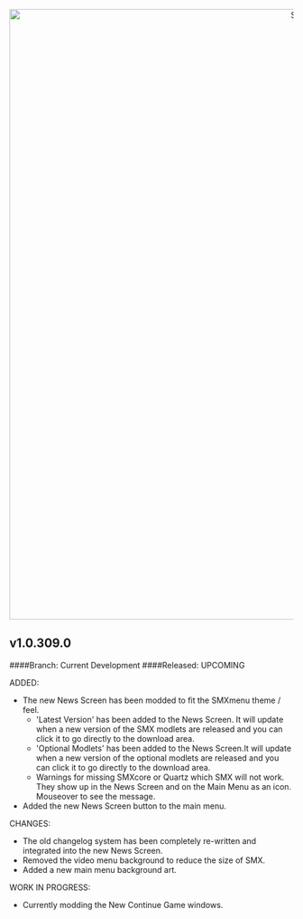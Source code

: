 <p align="center">
  <img src="https://7dtd-community.s3.us-east-2.amazonaws.com/monthly_2022_01/a20_banner_forum.png.35ab78c870a912989f716f892c664a60.png" width="1080" title="SMXhud - A20">
</p>

## v1.0.309.0

####Branch: Current Development
####Released: UPCOMING

ADDED:
- The new News Screen has been modded to fit the SMXmenu theme / feel.
  - 'Latest Version' has been added to the News Screen. It will update when a new version of the SMX modlets are released and you can click it to go directly to the download area.
  - 'Optional Modlets' has been added to the News Screen.It will update when a new version of the optional modlets are released and you can click it to go directly to the download area.
  - Warnings for missing SMXcore or Quartz which SMX will not work. They show up in the News Screen and on the Main Menu as an icon. Mouseover to see the message.
- Added the new News Screen button to the main menu.

CHANGES:
- The old changelog system has been completely re-written and integrated into the new News Screen.
- Removed the video menu background to reduce the size of SMX.
- Added a new main menu background art.

WORK IN PROGRESS:
- Currently modding the New Continue Game windows.
